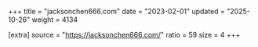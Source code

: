 +++
title = "jacksonchen666.com"
date = "2023-02-01"
updated = "2025-10-26"
weight = 4134

[extra]
source = "https://jacksonchen666.com/"
ratio = 59
size = 4
+++
